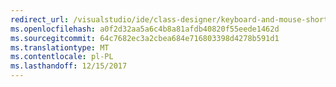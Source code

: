 ```yaml
---
redirect_url: /visualstudio/ide/class-designer/keyboard-and-mouse-shortcuts-in-the-class-diagram-and-class-details-window
ms.openlocfilehash: a0f2d32aa5a6c4b8a81afdb40820f55eede1462d
ms.sourcegitcommit: 64c7682ec3a2cbea684e716803398d4278b591d1
ms.translationtype: MT
ms.contentlocale: pl-PL
ms.lasthandoff: 12/15/2017
---
```

